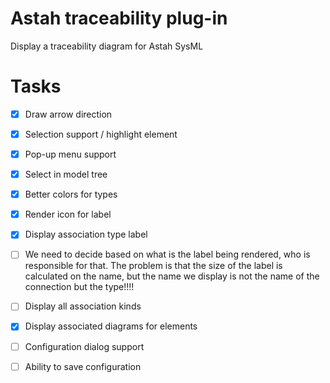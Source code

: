 # Astah traceability plug-in

Display a traceability diagram for Astah SysML

# Tasks

- [X] Draw arrow direction
- [X] Selection support / highlight element
- [X] Pop-up menu support
- [X] Select in model tree 
- [X] Better colors for types
- [X] Render icon for label
- [X] Display association type label

- [ ] We need to decide based on what is the
label being rendered, who is responsible for
that. The problem is that the size of the 
label is calculated on the name, but
the name we display is not the name of the
connection but the type!!!!

- [ ] Display all association kinds
- [X] Display associated diagrams for elements
- [ ] Configuration dialog support
- [ ] Ability to save configuration
